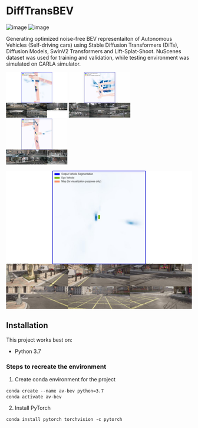 # DiffTransBEV

![image](https://img.shields.io/badge/Python-FFD43B?style=for-the-badge&logo=python&logoColor=blue)  ![image](https://img.shields.io/badge/PyTorch-EE4C2C?style=for-the-badge&logo=pytorch&logoColor=white)

Generating optimized noise-free BEV representaiton of Autonomous Vehicles (Self-driving cars) using Stable Diffusion Transformers (DiTs), Diffusion Models, SwinV2 Transformers and Lift-Splat-Shoot. NuScenes dataset was used for training and validation, while testing environment was simulated on CARLA simulator.

<img src="visualizations/nuscenes_1.jpg" width=33% height=33%> <img src="visualizations/nuscenes_2.jpg" width=33% height=33%> <img src="visualizations/nuscenes_3.jpg" width=33% height=33%>

![CARLA Simulator Visualization](visualizations/carla_sim.jpg)

## Installation

This project works best on:  
* Python 3.7

### Steps to recreate the environment

1. Create conda environment for the project
```
conda create --name av-bev python=3.7
conda activate av-bev
```
2. Install PyTorch  
```
conda install pytorch torchvision -c pytorch
```
